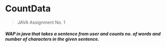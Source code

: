 # CountData

> JAVA Assignment No. 1

##### WAP in java that takes a sentence from user and counts no. of words and number of characters in the given sentence.
